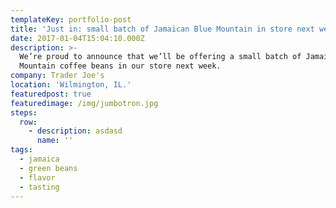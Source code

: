 ```yaml
---
templateKey: portfolio-post
title: 'Just in: small batch of Jamaican Blue Mountain in store next week'
date: 2017-01-04T15:04:10.000Z
description: >-
  We’re proud to announce that we’ll be offering a small batch of Jamaica Blue
  Mountain coffee beans in our store next week.
company: Trader Joe's
location: 'Wilmington, IL.'
featuredpost: true
featuredimage: /img/jumbotron.jpg
steps:
  row:
    - description: asdasd
      name: ''
tags:
  - jamaica
  - green beans
  - flavor
  - tasting
---
```



